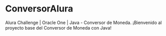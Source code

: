 # ConversorAlura
Alura Challenge | Oracle One | Java - Conversor de Moneda.
¡Bienvenido al proyecto base del Conversor de Moneda con Java!
